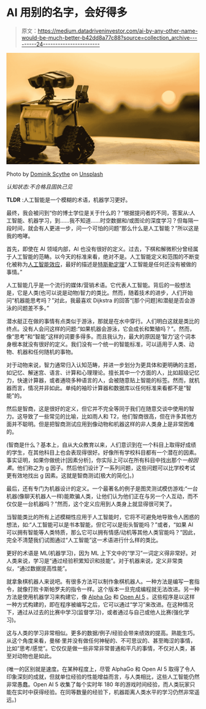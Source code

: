 # AI 用别的名字，会好得多

> 原文：<https://medium.datadriveninvestor.com/ai-by-any-other-name-would-be-much-better-b42dd8a77c88?source=collection_archive---------24----------------------->

![](img/2707b4cf660c598b62b4f2f0f018e92b.png)

Photo by [Dominik Scythe](https://unsplash.com/@drscythe?utm_source=medium&utm_medium=referral) on [Unsplash](https://unsplash.com?utm_source=medium&utm_medium=referral)

*认知状态:不合格且固执己见*

**TLDR** :人工智能是一个模糊的术语，机器学习更好。

最终，我会被问到“你的博士学位是关于什么的？”根据提问者的不同，答案从:人工智能、机器学习，到……我不知道……时空数据和/或图论的深度学习？但每隔一段时间，就会有人更进一步，问一个可怕的问题“那么什么是人工智能？”所以这是我的咆哮。

首先，即使在 AI 领域内部，AI 也没有很好的定义。过去，下棋和解微积分曾经属于人工智能的范畴。以今天的标准来看，绝对不是。人工智能定义和范围的不断变化被称为[人工智能效应](https://en.wikipedia.org/wiki/AI_effect)，最好的描述是[特斯勒定理](https://en.wikipedia.org/wiki/Larry_Tesler)“人工智能是任何还没有被做的事情。”

人工智能几乎是一个流行的媒体/营销术语。它代表人工智能。背后的一般想法是，它是人类(也可以说是动物)智力的类比。然而，随着技术的进步，人们开始问“机器能思考吗？”对此，我最喜欢 Dijkstra 的回答“[那个问题]和潜艇是否会游泳的问题差不多。”

潜水艇正在做的事情有点类似于游泳，那就是在水中穿行。人们明白这就是类比的终点。没有人会问这样的问题:“如果机器会游泳，它会成长和繁殖吗？”。然而，像“思考”和“智能”这样的词要多得多。而且我认为，最大的原因是‘智力’这个词本身根本就没有很好的定义。我们没有一个统一的智能标准，可以适用于人类、动物、机器和任何随机的事物。

对于动物来说，智力通常归入认知范畴，并进一步划分为更具体和更明确的主题，如记忆、解迷宫、语言、计算和心理理论。擅长其中一个方面的人，比如超级记忆力，快速计算器，或者通晓多种语言的人，会被随意贴上智能的标签。然而，就机器而言，情况并非如此。单纯的袖珍计算器和数据库以任何标准来看都不是“智能”的。

然后是智商，这是很好的定义，但它并不完全等同于我们在随意交谈中使用的智力。这导致了一些常见的比喻，比如雨人和 T2，他们智商很高，但在许多其他方面并不聪明。但是把智商测试应用到像动物和机器这样的非人类身上是非常困难的。

(智商是什么？基本上，自从大众教育以来，人们意识到在一个科目上取得好成绩的学生，在其他科目上也会表现得很好。好像所有学校科目都有一个潜在的因素。事实证明，如果你做统计[因素分析]，你实际上可以在所有科目中找出那个*一般因素*。他们称之为 g 因子。然后他们设计了一系列问题，这些问题可以比学校考试更有效地找出 g 因素。这就是智商测试[极大的简化]。)

最后，还有专门为机器设计的定义。一个最著名的例子是图灵测试模仿游戏:“一台机器(像聊天机器人一样)能欺骗人类，让他们认为他们正在与另一个人互动，而不仅仅是一台机器吗？”然而，这个定义应用到人类身上就显得很可笑了。

当智能类比的所有上述模糊性应用于人工智能时，它将不可避免地导致令人困惑的想法，如:“人工智能可以是书本智能，但它可以是街头智能吗？”或者，“如果 AI 可以拥有智能等人类特质，那么它可以拥有情感/动机等其他人类官能吗？”因此，完全不清楚我们试图通过“人工智能”这一术语进行什么样的类比。

更好的术语是 ML(机器学习)，因为 ML 上下文中的“学习”一词定义得非常好。对人类来说，学习是“通过经验积累知识和技能”。对于机器来说，定义非常类似，“通过数据提高性能”。

就拿象棋机器人来说吧。有很多方法可以制作象棋机器人。一种方法是编写一套指令，就像打败卡斯帕罗夫的指令一样。这个版本一旦完成编程就无法改进。另一种方法是使用机器学习来构建它，像 [Alpha Go](https://deepmind.com/research/alphago/) 和 [Open AI 5](https://openai.com/five/) 。这些程序是以这样一种方式构建的，即在程序被编写之后，它可以通过“学习”来改进。在这种情况下，通过从过去的比赛中学习(监督学习)，或者通过与自己或他人比赛(强化学习)。

这与人类的学习非常相似。更多的数据/例子/经验会带来绩效的提高。熟能生巧。从这个角度来看，曼梯·里并没有做任何神秘的、不可思议的、甚至晦涩的事情，比如“思考/感觉”。它仅仅是做一些非常非常普通和平凡的事情，不仅对人类，甚至对动物也是如此。

(唯一的区别就是速度。在某种程度上，尽管 AlphaGo 和 Open AI 5 取得了令人印象深刻的成就，但就单位经验的性能增益而言，与人类相比，这些人工智能仍然非常愚蠢。Open AI 5 收集了每个实时年 180 年的游戏时间经验，而人类玩家只能在实时中获得经验。在同等数量的经验下，机器距离人类水平的学习仍然非常遥远。)